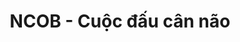 ---
layout: post
title:  "NCOB - Cuộc đấu cân não"
categories: [math, brute-force]
code: NCOB
src: NCOB.cpp
---